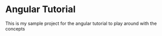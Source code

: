 # Angular Tutorial

This is my sample project for the angular tutorial to play around with the concepts
